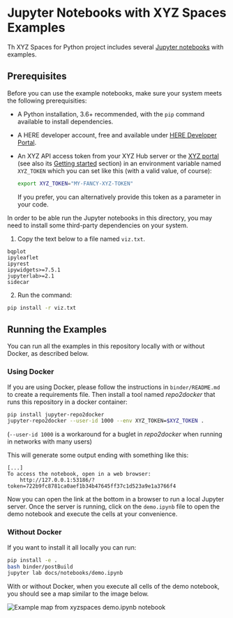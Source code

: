 # Jupyter Notebooks with XYZ Spaces Examples

Th XYZ Spaces for Python project includes several [Jupyter notebooks](https://jupyter-notebook.readthedocs.io/en/stable/) with examples.

## Prerequisites

Before you can use the example notebooks, make sure your system meets the following prerequisities:

- A Python installation, 3.6+ recommended, with the `pip` command available to install dependencies.
- A HERE developer account, free and available under [HERE Developer Portal](https://developer.here.com).
- An XYZ API access token from your XYZ Hub server or the [XYZ portal](https://www.here.xyz) (see also its [Getting started](https://www.here.xyz/getting-started/) section) in an environment variable named `XYZ_TOKEN` which you can set like this (with a valid value, of course):

    ```bash
    export XYZ_TOKEN="MY-FANCY-XYZ-TOKEN"
    ```

    If you prefer, you can alternatively provide this token as a parameter in your code.

In order to be able run the Jupyter notebooks in this directory, you may need to install some third-party dependencies
on your system.

1. Copy the text below to a file named `viz.txt`.

```
bqplot
ipyleaflet
ipyrest
ipywidgets>=7.5.1
jupyterlab>=2.1
sidecar
```


2. Run the command:

```bash
pip install -r viz.txt
```

## Running the Examples

You can run all the examples in this repository locally with or without Docker, as described below.

### Using Docker

If you are using Docker, please follow the instructions in `binder/README.md` to create a requirements file. Then
install a tool named *repo2docker* that runs this repository in a docker container:

```bash
pip install jupyter-repo2docker
jupyter-repo2docker --user-id 1000 --env XYZ_TOKEN=$XYZ_TOKEN .
```

(`--user-id 1000` is a workaround for a buglet in *repo2docker* when running in networks with many users)

This will generate some output ending with something like this:

```
[...]
To access the notebook, open in a web browser:
    http://127.0.0.1:53186/?token=722b9fc8781ca0aef1b34b47645ff37c1d523a9e1a3766f4
```

Now you can open the link at the bottom in a browser to run a local Jupyter server. Once the server is running, click on the `demo.ipynb` file to open the demo notebook and execute the cells at your convenience.

### Without Docker

If you want to install it all locally you can run:

```bash
pip install -e .
bash binder/postBuild
jupyter lab docs/notebooks/demo.ipynb
```

With or without Docker, when you execute all cells of the demo notebook, you should see a map similar to the image below.

![Example map from xyzspaces demo.ipynb notebook](../../images/example_map.png)
